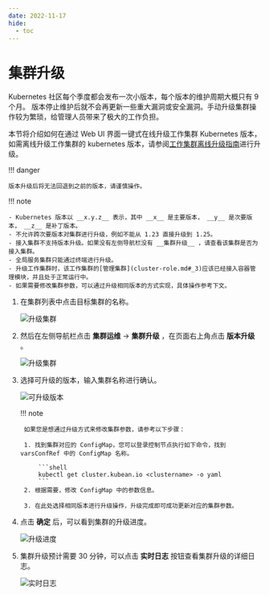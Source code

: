 ```yaml
---
date: 2022-11-17
hide:
  - toc
---
```


# 集群升级

Kubernetes 社区每个季度都会发布一次小版本，每个版本的维护周期大概只有 9 个月。
版本停止维护后就不会再更新一些重大漏洞或安全漏洞。手动升级集群操作较为繁琐，给管理人员带来了极大的工作负担。

本节将介绍如何在通过 Web UI 界面一键式在线升级工作集群 Kubernetes 版本，
如需离线升级工作集群的 kubernetes 版本，请参阅[工作集群离线升级指南](../../best-practice/update-offline-cluster.md)进行升级。

!!! danger

    版本升级后将无法回退到之前的版本，请谨慎操作。

!!! note

    - Kubernetes 版本以 __x.y.z__ 表示，其中 __x__ 是主要版本， __y__ 是次要版本， __z__ 是补丁版本。
    - 不允许跨次要版本对集群进行升级，例如不能从 1.23 直接升级到 1.25。
    - 接入集群不支持版本升级。如果没有左侧导航栏没有 __集群升级__ ，请查看该集群是否为接入集群。
    - 全局服务集群只能通过终端进行升级。
    - 升级工作集群时，该工作集群的[管理集群](cluster-role.md#_3)应该已经接入容器管理模块，并且处于正常运行中。
    - 如果需要修改集群参数，可以通过升级相同版本的方式实现，具体操作参考下文。

1. 在集群列表中点击目标集群的名称。

    ![升级集群](https://docs.daocloud.io/daocloud-docs-images/docs/kpanda/images/upgradeclsuter00.png)

2. 然后在左侧导航栏点击 __集群运维__ -> __集群升级__ ，在页面右上角点击 __版本升级__ 。

    ![升级集群](https://docs.daocloud.io/daocloud-docs-images/docs/kpanda/images/upgradecluster01.png)

3. 选择可升级的版本，输入集群名称进行确认。

      ![可升级版本](https://docs.daocloud.io/daocloud-docs-images/docs/kpanda/images/upgradecluster02.png)

    !!! note

        如果您是想通过升级方式来修改集群参数，请参考以下步骤：

        1. 找到集群对应的 ConfigMap，您可以登录控制节点执行如下命令，找到 varsConfRef 中的 ConfigMap 名称。

            ```shell
            kubectl get cluster.kubean.io <clustername> -o yaml
            ```
        2. 根据需要，修改 ConfigMap 中的参数信息。

        3. 在此处选择相同版本进行升级操作，升级完成即可成功更新对应的集群参数。

4. 点击 __确定__ 后，可以看到集群的升级进度。

    ![升级进度](https://docs.daocloud.io/daocloud-docs-images/docs/kpanda/images/upgradecluster03.png)

5. 集群升级预计需要 30 分钟，可以点击 __实时日志__ 按钮查看集群升级的详细日志。

    ![实时日志](https://docs.daocloud.io/daocloud-docs-images/docs/kpanda/images/createcluster07.png)
